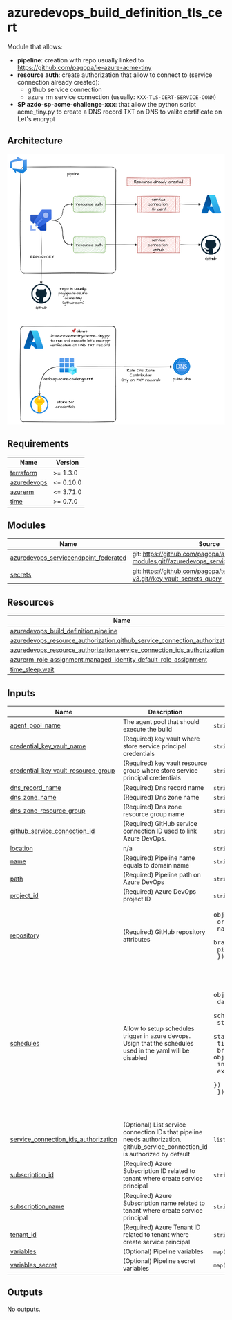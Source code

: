 # azuredevops_build_definition_tls_cert

Module that allows:

* **pipeline**: creation with repo usually linked to <https://github.com/pagopa/le-azure-acme-tiny>
* **resource auth**: create authorization that allow to connect to (service connection already created):
  * github service connection
  * azure rm service connection (usually: `XXX-TLS-CERT-SERVICE-CONN`)
* **SP azdo-sp-acme-challenge-xxx**: that allow the python script acme_tiny.py to create a DNS record TXT on DNS to valite certificate on Let's encrypt

## Architecture

![architecture](./docs/module-arch.drawio.png)

<!-- markdownlint-disable -->
<!-- BEGINNING OF PRE-COMMIT-TERRAFORM DOCS HOOK -->
## Requirements

| Name | Version |
|------|---------|
| <a name="requirement_terraform"></a> [terraform](#requirement\_terraform) | >= 1.3.0 |
| <a name="requirement_azuredevops"></a> [azuredevops](#requirement\_azuredevops) | <= 0.10.0 |
| <a name="requirement_azurerm"></a> [azurerm](#requirement\_azurerm) | <= 3.71.0 |
| <a name="requirement_time"></a> [time](#requirement\_time) | >= 0.7.0 |

## Modules

| Name | Source | Version |
|------|--------|---------|
| <a name="module_azuredevops_serviceendpoint_federated"></a> [azuredevops\_serviceendpoint\_federated](#module\_azuredevops\_serviceendpoint\_federated) | git::https://github.com/pagopa/azuredevops-tf-modules.git//azuredevops_serviceendpoint_federated | v4.0.0 |
| <a name="module_secrets"></a> [secrets](#module\_secrets) | git::https://github.com/pagopa/terraform-azurerm-v3.git//key_vault_secrets_query | v6.15.2 |

## Resources

| Name | Type |
|------|------|
| [azuredevops_build_definition.pipeline](https://registry.terraform.io/providers/microsoft/azuredevops/latest/docs/resources/build_definition) | resource |
| [azuredevops_resource_authorization.github_service_connection_authorization](https://registry.terraform.io/providers/microsoft/azuredevops/latest/docs/resources/resource_authorization) | resource |
| [azuredevops_resource_authorization.service_connection_ids_authorization](https://registry.terraform.io/providers/microsoft/azuredevops/latest/docs/resources/resource_authorization) | resource |
| [azurerm_role_assignment.managed_identity_default_role_assignment](https://registry.terraform.io/providers/hashicorp/azurerm/latest/docs/resources/role_assignment) | resource |
| [time_sleep.wait](https://registry.terraform.io/providers/hashicorp/time/latest/docs/resources/sleep) | resource |

## Inputs

| Name | Description | Type | Default | Required |
|------|-------------|------|---------|:--------:|
| <a name="input_agent_pool_name"></a> [agent\_pool\_name](#input\_agent\_pool\_name) | The agent pool that should execute the build | `string` | `"Azure Pipelines"` | no |
| <a name="input_credential_key_vault_name"></a> [credential\_key\_vault\_name](#input\_credential\_key\_vault\_name) | (Required) key vault where store service principal credentials | `string` | n/a | yes |
| <a name="input_credential_key_vault_resource_group"></a> [credential\_key\_vault\_resource\_group](#input\_credential\_key\_vault\_resource\_group) | (Required) key vault resource group where store service principal credentials | `string` | n/a | yes |
| <a name="input_dns_record_name"></a> [dns\_record\_name](#input\_dns\_record\_name) | (Required) Dns record name | `string` | n/a | yes |
| <a name="input_dns_zone_name"></a> [dns\_zone\_name](#input\_dns\_zone\_name) | (Required) Dns zone name | `string` | n/a | yes |
| <a name="input_dns_zone_resource_group"></a> [dns\_zone\_resource\_group](#input\_dns\_zone\_resource\_group) | (Required) Dns zone resource group name | `string` | n/a | yes |
| <a name="input_github_service_connection_id"></a> [github\_service\_connection\_id](#input\_github\_service\_connection\_id) | (Required) GitHub service connection ID used to link Azure DevOps. | `string` | n/a | yes |
| <a name="input_location"></a> [location](#input\_location) | n/a | `string` | n/a | yes |
| <a name="input_name"></a> [name](#input\_name) | (Required) Pipeline name equals to domain name | `string` | n/a | yes |
| <a name="input_path"></a> [path](#input\_path) | (Required) Pipeline path on Azure DevOps | `string` | n/a | yes |
| <a name="input_project_id"></a> [project\_id](#input\_project\_id) | (Required) Azure DevOps project ID | `string` | n/a | yes |
| <a name="input_repository"></a> [repository](#input\_repository) | (Required) GitHub repository attributes | <pre>object({<br>    organization   = string<br>    name           = string<br>    branch_name    = string<br>    pipelines_path = string<br>  })</pre> | n/a | yes |
| <a name="input_schedules"></a> [schedules](#input\_schedules) | Allow to setup schedules trigger in azure devops. Usign that the schedules used in the yaml will be disabled | <pre>object({<br>    days_to_build              = list(string)<br>    schedule_only_with_changes = bool<br>    start_hours                = number<br>    start_minutes              = number<br>    time_zone                  = string<br>    branch_filter = object({<br>      include = list(string)<br>      exclude = list(string)<br>    })<br>  })</pre> | <pre>{<br>  "branch_filter": {<br>    "exclude": [],<br>    "include": [<br>      "main",<br>      "master"<br>    ]<br>  },<br>  "days_to_build": [<br>    "Mon"<br>  ],<br>  "schedule_only_with_changes": false,<br>  "start_hours": 1,<br>  "start_minutes": 0,<br>  "time_zone": "(UTC+01:00) Amsterdam, Berlin, Bern, Rome, Stockholm, Vienna"<br>}</pre> | no |
| <a name="input_service_connection_ids_authorization"></a> [service\_connection\_ids\_authorization](#input\_service\_connection\_ids\_authorization) | (Optional) List service connection IDs that pipeline needs authorization. github\_service\_connection\_id is authorized by default | `list(string)` | `null` | no |
| <a name="input_subscription_id"></a> [subscription\_id](#input\_subscription\_id) | (Required) Azure Subscription ID related to tenant where create service principal | `string` | n/a | yes |
| <a name="input_subscription_name"></a> [subscription\_name](#input\_subscription\_name) | (Required) Azure Subscription name related to tenant where create service principal | `string` | n/a | yes |
| <a name="input_tenant_id"></a> [tenant\_id](#input\_tenant\_id) | (Required) Azure Tenant ID related to tenant where create service principal | `string` | n/a | yes |
| <a name="input_variables"></a> [variables](#input\_variables) | (Optional) Pipeline variables | `map(any)` | `null` | no |
| <a name="input_variables_secret"></a> [variables\_secret](#input\_variables\_secret) | (Optional) Pipeline secret variables | `map(any)` | `null` | no |

## Outputs

No outputs.
<!-- END OF PRE-COMMIT-TERRAFORM DOCS HOOK -->
